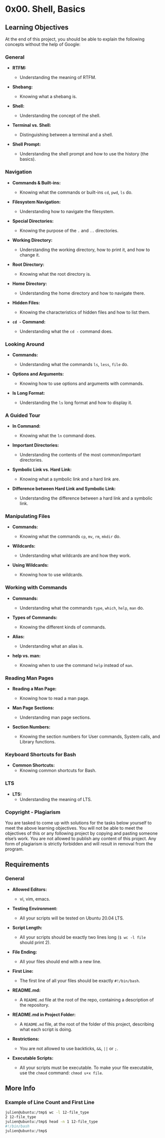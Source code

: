 # 0x00. Shell, Basics

## Learning Objectives

At the end of this project, you should be able to explain the following concepts without the help of Google:

### General

- **RTFM:**
  - Understanding the meaning of RTFM.

- **Shebang:**
  - Knowing what a shebang is.

- **Shell:**
  - Understanding the concept of the shell.

- **Terminal vs. Shell:**
  - Distinguishing between a terminal and a shell.

- **Shell Prompt:**
  - Understanding the shell prompt and how to use the history (the basics).

### Navigation

- **Commands & Built-ins:**
  - Knowing what the commands or built-ins `cd`, `pwd`, `ls` do.

- **Filesystem Navigation:**
  - Understanding how to navigate the filesystem.

- **Special Directories:**
  - Knowing the purpose of the `.` and `..` directories.

- **Working Directory:**
  - Understanding the working directory, how to print it, and how to change it.

- **Root Directory:**
  - Knowing what the root directory is.

- **Home Directory:**
  - Understanding the home directory and how to navigate there.

- **Hidden Files:**
  - Knowing the characteristics of hidden files and how to list them.

- **`cd -` Command:**
  - Understanding what the `cd -` command does.

### Looking Around

- **Commands:**
  - Understanding what the commands `ls`, `less`, `file` do.

- **Options and Arguments:**
  - Knowing how to use options and arguments with commands.

- **ls Long Format:**
  - Understanding the `ls` long format and how to display it.

### A Guided Tour

- **ln Command:**
  - Knowing what the `ln` command does.

- **Important Directories:**
  - Understanding the contents of the most common/important directories.

- **Symbolic Link vs. Hard Link:**
  - Knowing what a symbolic link and a hard link are.
  
- **Difference between Hard Link and Symbolic Link:**
  - Understanding the difference between a hard link and a symbolic link.

### Manipulating Files

- **Commands:**
  - Knowing what the commands `cp`, `mv`, `rm`, `mkdir` do.

- **Wildcards:**
  - Understanding what wildcards are and how they work.

- **Using Wildcards:**
  - Knowing how to use wildcards.

### Working with Commands

- **Commands:**
  - Understanding what the commands `type`, `which`, `help`, `man` do.

- **Types of Commands:**
  - Knowing the different kinds of commands.

- **Alias:**
  - Understanding what an alias is.

- **help vs. man:**
  - Knowing when to use the command `help` instead of `man`.

### Reading Man Pages

- **Reading a Man Page:**
  - Knowing how to read a man page.

- **Man Page Sections:**
  - Understanding man page sections.

- **Section Numbers:**
  - Knowing the section numbers for User commands, System calls, and Library functions.

### Keyboard Shortcuts for Bash

- **Common Shortcuts:**
  - Knowing common shortcuts for Bash.

### LTS

- **LTS:**
  - Understanding the meaning of LTS.

### Copyright - Plagiarism

You are tasked to come up with solutions for the tasks below yourself to meet the above learning objectives. You will not be able to meet the objectives of this or any following project by copying and pasting someone else’s work. You are not allowed to publish any content of this project. Any form of plagiarism is strictly forbidden and will result in removal from the program.

## Requirements

### General

- **Allowed Editors:**
  - vi, vim, emacs.

- **Testing Environment:**
  - All your scripts will be tested on Ubuntu 20.04 LTS.

- **Script Length:**
  - All your scripts should be exactly two lines long (`$ wc -l file` should print 2).

- **File Ending:**
  - All your files should end with a new line.

- **First Line:**
  - The first line of all your files should be exactly `#!/bin/bash`.

- **README.md:**
  - A `README.md` file at the root of the repo, containing a description of the repository.

- **README.md in Project Folder:**
  - A `README.md` file, at the root of the folder of this project, describing what each script is doing.

- **Restrictions:**
  - You are not allowed to use backticks, `&&`, `||` or `;`.

- **Executable Scripts:**
  - All your scripts must be executable. To make your file executable, use the `chmod` command: `chmod u+x file`.

## More Info

### Example of Line Count and First Line

```bash
julien@ubuntu:/tmp$ wc -l 12-file_type 
2 12-file_type
julien@ubuntu:/tmp$ head -n 1 12-file_type 
#!/bin/bash
julien@ubuntu:/tmp$ 
